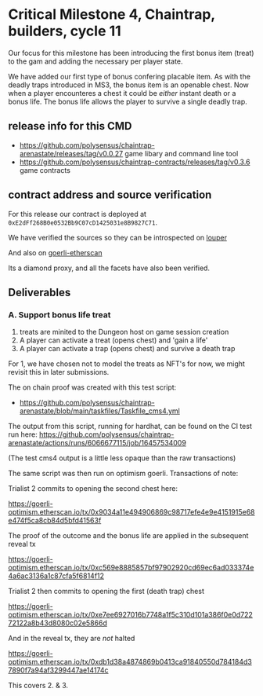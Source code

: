 # Critical Milestone 4, Chaintrap, builders, cycle 11

Our focus for this milestone has been introducing the first bonus item (treat)
to the gam and adding the necessary per player state.

We have added our first type of bonus confering placable item. As with the deadly traps introduced in MS3, the bonus item is an openable chest. Now when a player encounteres a chest it could be *either* instant death or a bonus life. The bonus life allows the player to survive a single deadly trap.

## release info for this CMD

- https://github.com/polysensus/chaintrap-arenastate/releases/tag/v0.0.27 game libary and command line tool
- https://github.com/polysensus/chaintrap-contracts/releases/tag/v0.3.6 game contracts

## contract address and source verification

For this release our contract is deployed at `0xE2dFf268B0e0532Bb9C07cD1425031e8B9827C71`.

We have verified the sources so they can be introspected on [louper](https://louper.dev/diamond/0xE2dFf268B0e0532Bb9C07cD1425031e8B9827C71?network=optimism_goerli)

And also on [goerli-etherscan](https://goerli-optimism.etherscan.io/address/0xE2dFf268B0e0532Bb9C07cD1425031e8B9827C71)

Its a diamond proxy, and all the facets have also been verified.

## Deliverables

### A. Support bonus life treat

1. treats are minited to the Dungeon host on game session creation
2. A player can activate a treat (opens chest) and 'gain a life'
3. A player can activate a trap (opens chest) and survive a death trap

For 1, we have chosen not to model the treats as NFT's for now, we might revisit this in later submissions.

The on chain proof was created with this test script:

- https://github.com/polysensus/chaintrap-arenastate/blob/main/taskfiles/Taskfile_cms4.yml

The output from this script, running for hardhat, can be found on the CI test run here: https://github.com/polysensus/chaintrap-arenastate/actions/runs/6066677115/job/16457534009

(The test cms4 output is a little less opaque than the raw transactions)

The same script was then run on optimism goerli. Transactions of note:

Trialist 2 commits to opening the second chest here:

https://goerli-optimism.etherscan.io/tx/0x9034a11e494906869c98717efe4e9e4151915e68e474f5ca8cb84d5bfd41563f

The proof of the outcome and the bonus life are applied in the subsequent reveal tx

https://goerli-optimism.etherscan.io/tx/0xc569e8885857bf97902920cd69ec6ad033374e4a6ac3136a1c87cfa5f6814f12

Trialist 2 then commits to opening the first (death trap) chest

https://goerli-optimism.etherscan.io/tx/0xe7ee6927016b7748a1f5c310d101a386f0e0d72272122a8b43d8080c02e5866d

And in the reveal tx, they are *not* halted

https://goerli-optimism.etherscan.io/tx/0xdb1d38a4874869b0413ca91840550d784184d37890f7a94af3299447ae14174c

This covers 2. & 3.
